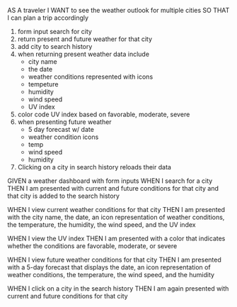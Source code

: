 
AS A traveler
I WANT to see the weather outlook for multiple cities
SO THAT I can plan a trip accordingly

1. form input search for city
2. return present and future weather for that city
3. add city to search history
4. when returning present weather data include
   - city name
   - the date
   - weather conditions represented with icons
   - tempeture
   - humidity
   - wind speed
   - UV index
5. color code UV index based on favorable, moderate, severe
6. when presenting future weather
   - 5 day forecast w/ date
   - weather condition icons
   - temp
   - wind speed
   - humidity
7. Clicking on a city in search history reloads their data


GIVEN a weather dashboard with form inputs
WHEN I search for a city
THEN I am presented with current and future conditions for that city and that city is added to the search history

WHEN I view current weather conditions for that city
THEN I am presented with the city name, the date, an icon representation of weather conditions, the temperature, the humidity, the wind speed, and the UV index

WHEN I view the UV index
THEN I am presented with a color that indicates whether the conditions are favorable, moderate, or severe

WHEN I view future weather conditions for that city
THEN I am presented with a 5-day forecast that displays the date, an icon representation of weather conditions, the temperature, the wind speed, and the humidity

WHEN I click on a city in the search history
THEN I am again presented with current and future conditions for that city